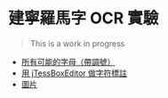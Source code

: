 # 建寧羅馬字 OCR 實驗

> This is a work in progress

- [所有可能的字母（帶調號）](letters.json)
- [用 jTessBoxEditor 做字符標註](Box.md)
- [圖片](images/)